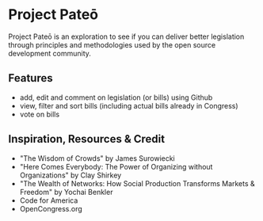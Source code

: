 # Project Pateō
Project Pateō is an exploration to see if you can deliver better legislation through principles and methodologies used by the open source development community.

## Features

* add, edit and comment on legislation (or bills) using Github
* view, filter and sort bills (including actual bills already in Congress)
* vote on bills

## Inspiration, Resources & Credit

* "The Wisdom of Crowds" by James Surowiecki
* "Here Comes Everybody: The Power of Organizing without Organizations" by Clay Shirkey
* "The Wealth of Networks: How Social Production Transforms Markets & Freedom" by Yochai Benkler
* Code for America
* OpenCongress.org
